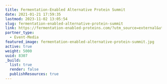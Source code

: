 ```yaml
---
title: Fermentation-Enabled Alternative Protein Summit
date: 2021-01-21 17:59:35
lastmod: 2023-11-02 13:05:54
slug: fermentation-enabled-alternative-protein-summit
link: https://fermentation-enabled-proteins.com/?utm_source=external&utm_medium=event-listing&utm_campaign=event-listing&utm_content=media-partner/other-protein-report/unpaid/ev-25979
partner_type:
  - Event-Media
featured_image: fermentation-enabled-alternative-protein-summit.jpg
active: true
weight: 5000
uuid: 8307
_build:
  list: true
  render: false
  publishResources: true
---
```

